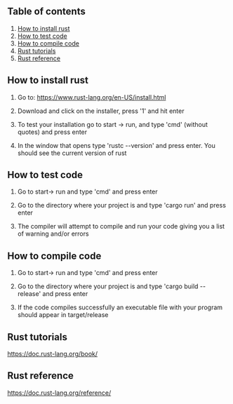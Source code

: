 ## Table of contents
1. [How to install rust](#item1)
2. [How to test code](#item2)
3. [How to compile code](#item3)
4. [Rust tutorials](#item4)
5. [Rust reference](#item5)




## How to install rust <a name="item1"></a>

1) Go to:
https://www.rust-lang.org/en-US/install.html

2) Download and click on the installer, press '1' and hit enter

3) To test your installation go to start -> run, and type 'cmd' (without quotes) and press enter

4) In the window that opens type 'rustc --version' and press enter. You should see the current version of rust


## How to test code <a name="item2"></a>

1) Go to start-> run and type 'cmd' and press enter

2) Go to the directory where your project is and type 'cargo run' and press enter

3) The compiler will attempt to compile and run your code giving you a list of warning and/or errors


## How to compile code <a name="item3"></a>

1) Go to start-> run and type 'cmd' and press enter

2) Go to the directory where your project is and type 'cargo build --release' and press enter

3) If the code compiles successfully an executable file with your program should appear in target/release


## Rust tutorials <a name="item4"></a>
https://doc.rust-lang.org/book/

## Rust reference <a name="item5"></a>
https://doc.rust-lang.org/reference/